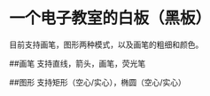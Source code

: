 一个电子教室的白板（黑板）
======================
目前支持画笔，图形两种模式，以及画笔的粗细和颜色。

##画笔
支持直线，箭头，画笔，荧光笔

##图形
支持矩形（空心/实心），椭圆（空心/实心）

